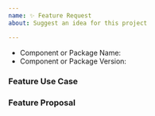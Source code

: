 ```yaml
---
name: ✨ Feature Request
about: Suggest an idea for this project

---
```


<!--
  ⚡️ katchow! We 💛 issues.

  Please - do not - remove this template.
  Please - do not - skip or remove parts of this template.
  Or your issue may be closed.

  👉🏽 Need help or tech support? Please don't open an issue!
  Head to https://discord.gg/E9ZGqYRZ or start a Discussion https://github.com/shellscape/jsx-email/discussions

  ❤️ JSX email? Please consider sponsoring our maintainers or telling others about us!
-->

- Component or Package Name:
- Component or Package Version:

### Feature Use Case


### Feature Proposal

